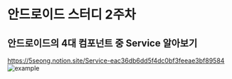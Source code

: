 # 안드로이드 스터디 2주차
## 안드로이드의 4대 컴포넌트 중 Service 알아보기
https://5seong.notion.site/Service-eac36db6dd5f4dc0bf3feeae3bf89584
![example](https://im4.ezgif.com/tmp/ezgif-4-8d5cbfd6043b.gif)
